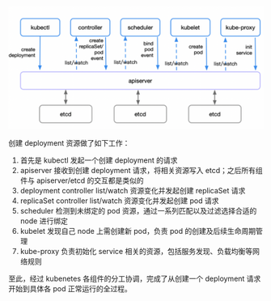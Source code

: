 <img src=".assets/640-20221208102220294.png" alt="图片" style="zoom:50%;" />

创建 deployment 资源做了如下工作：

1. 首先是 kubectl 发起一个创建 deployment 的请求
2. apiserver 接收到创建 deployment 请求，将相关资源写入 etcd；之后所有组件与 apiserver/etcd 的交互都是类似的
3. deployment controller list/watch 资源变化并发起创建 replicaSet 请求
4. replicaSet controller list/watch 资源变化并发起创建 pod 请求
5. scheduler 检测到未绑定的 pod 资源，通过一系列匹配以及过滤选择合适的 node 进行绑定
6. kubelet 发现自己 node 上需创建新 pod，负责 pod 的创建及后续生命周期管理
7. kube-proxy 负责初始化 service 相关的资源，包括服务发现、负载均衡等网络规则

至此，经过 kubenetes 各组件的分工协调，完成了从创建一个 deployment 请求开始到具体各 pod 正常运行的全过程。